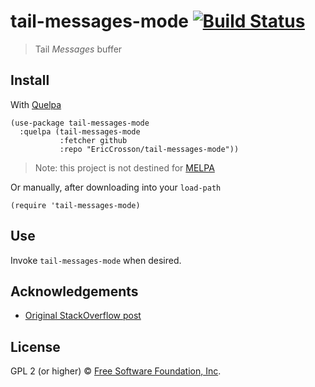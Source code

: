 # tail-messages-mode [![Build Status](https://travis-ci.org/EricCrosson/tail-messages-mode.svg?branch=master)](https://travis-ci.org/EricCrosson/tail-messages-mode)

> Tail *Messages* buffer

## Install

With [Quelpa](https://framagit.org/steckerhalter/quelpa)

``` {.sourceCode .lisp}
(use-package tail-messages-mode
  :quelpa (tail-messages-mode
           :fetcher github
           :repo "EricCrosson/tail-messages-mode"))
```

> Note: this project is not destined for [MELPA](https://melpa.org/)

Or manually, after downloading into your `load-path`

``` {.sourceCode .lisp}
(require 'tail-messages-mode)
```

## Use

Invoke `tail-messages-mode` when desired.

## Acknowledgements

- [Original StackOverflow post](https://stackoverflow.com/a/4685005/10596482)

## License

GPL 2 (or higher) © [Free Software Foundation, Inc](http://www.fsf.org/about).
